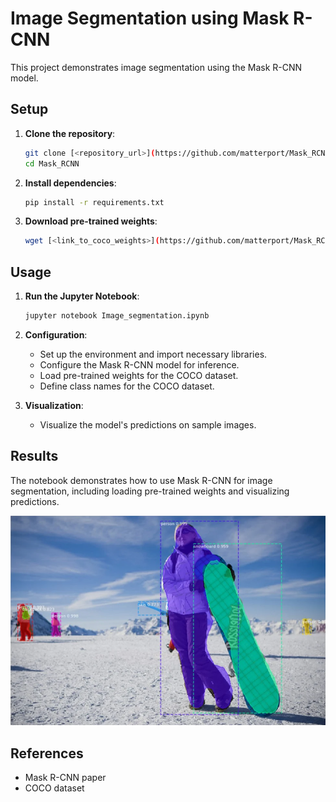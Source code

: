 # Image Segmentation using Mask R-CNN

This project demonstrates image segmentation using the Mask R-CNN model.

## Setup

1. **Clone the repository**:
    ```bash
    git clone [<repository_url>](https://github.com/matterport/Mask_RCNN.git)
    cd Mask_RCNN
    ```

2. **Install dependencies**:
    ```bash
    pip install -r requirements.txt
    ```

3. **Download pre-trained weights**:
    ```bash
    wget [<link_to_coco_weights>](https://github.com/matterport/Mask_RCNN/releases)
    ```

## Usage

1. **Run the Jupyter Notebook**:
    ```bash
    jupyter notebook Image_segmentation.ipynb
    ```

2. **Configuration**:
    - Set up the environment and import necessary libraries.
    - Configure the Mask R-CNN model for inference.
    - Load pre-trained weights for the COCO dataset.
    - Define class names for the COCO dataset.

3. **Visualization**:
    - Visualize the model's predictions on sample images.

## Results

The notebook demonstrates how to use Mask R-CNN for image segmentation, including loading pre-trained weights and visualizing predictions.

![Example IMG](Im1.png)

## References

- Mask R-CNN paper
- COCO dataset
